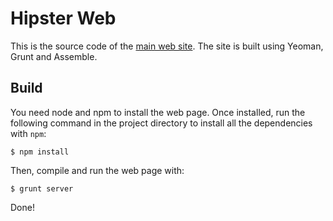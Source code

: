 # Hipster Web

This is the source code of the [main web site](http://www.hipster4j.org). The site is built using Yeoman, Grunt and Assemble.

## Build

You need node and npm to install the web page. Once installed, run the following command in the project directory
to install all the dependencies with `npm`:

`$ npm install`

Then, compile and run the web page with:
 
`$ grunt server`

Done!
